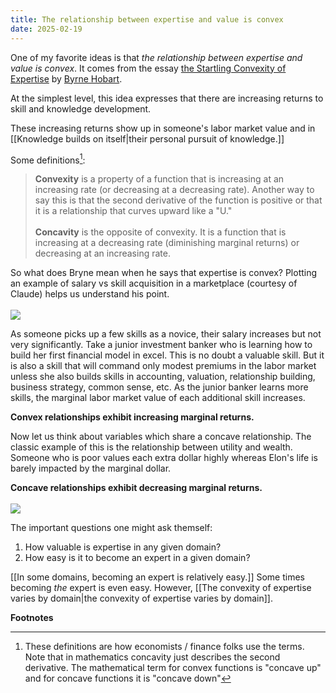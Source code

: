 ```yaml
---
title: The relationship between expertise and value is convex
date: 2025-02-19
---
```

One of my favorite ideas is that *the relationship between expertise and value is convex*. It comes from the essay [the Startling Convexity of Expertise](https://byrnehobart.medium.com/the-startling-convexity-of-expertise-5058e90a6c19) by [Byrne Hobart](https://www.thediff.co/).

At the simplest level, this idea expresses that there are increasing returns to skill and knowledge development.

These increasing returns show up in someone's labor market value and in [[Knowledge builds on itself|their personal pursuit of knowledge.]]

Some definitions[^1]:

> **Convexity** is a property of a function that is increasing at an increasing rate (or decreasing at a decreasing rate). Another way to say this is that the second derivative of the function is positive or that it is a relationship that curves upward like a "U."<br><br>**Concavity** is the opposite of convexity. It is a function that is increasing at a decreasing rate (diminishing marginal returns) or decreasing at an increasing rate. 

So what does Bryne mean when he says that expertise is convex? Plotting an example of salary vs skill acquisition in a marketplace (courtesy of Claude) helps us understand his point. 
<br><br>
<img src="{{ site.baseurl }}/assets/convex.png"/> 

As someone picks up a few skills as a novice, their salary increases but not very significantly. Take a junior investment banker who is learning how to build her first financial model in excel. This is no doubt a valuable skill. But it is also a skill that will command only modest premiums in the labor market unless she also builds skills in accounting, valuation, relationship building, business strategy, common sense, etc. As the junior banker learns more skills, the marginal labor market value of each additional skill increases. 

**Convex relationships exhibit increasing marginal returns.**  

Now let us think about variables which share a concave relationship. The classic example of this is the relationship between utility and wealth. Someone who is poor values each extra dollar highly whereas Elon's life is barely impacted by the marginal dollar. 

**Concave relationships exhibit decreasing marginal returns.**
<br><br>
 <img src="{{ site.baseurl }}/assets/concave.png"/> 

The important questions one might ask themself:
1. How valuable is expertise in any given domain?
2. How easy is it to become an expert in a given domain?

[[In some domains, becoming an expert is relatively easy.]] Some times becoming *the* expert is even easy. However, [[The convexity of expertise varies by domain|the convexity of expertise varies by domain]].



**Footnotes**

[^1]: These definitions are how economists / finance folks use the terms. Note that in mathematics concavity just describes the second derivative. The mathematical term for convex functions is "concave up" and for concave functions it is "concave down" 
